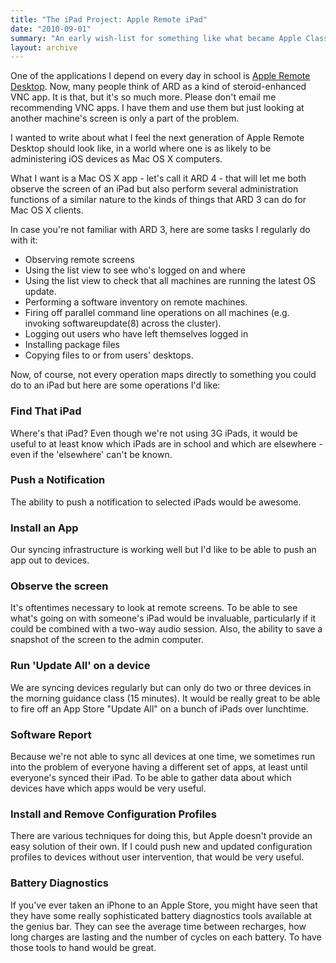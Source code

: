 ```yaml
---
title: "The iPad Project: Apple Remote iPad"
date: "2010-09-01"
summary: "An early wish-list for something like what became Apple Classroom - which wouldn't arrive for another six years."
layout: archive
---
```


One of the applications I depend on every day in school is [Apple Remote Desktop](http://www.apple.com/remotedesktop/). Now, many people think of ARD as a kind of steroid-enhanced VNC app. It is that, but it's so much more. Please don't email me recommending VNC apps. I have them and use them but just looking at another machine's screen is only a part of the problem.

I wanted to write about what I feel the next generation of Apple Remote Desktop should look like, in a world where one is as likely to be administering iOS devices as Mac OS X computers.

What I want is a Mac OS X app - let's call it ARD 4 - that will let me both observe the screen of an iPad but also perform several administration functions of a similar nature to the kinds of things that ARD 3 can do for Mac OS X clients.

In case you're not familiar with ARD 3, here are some tasks I regularly do with it:

- Observing remote screens
- Using the list view to see who's logged on and where
- Using the list view to check that all machines are running the latest OS update.
- Performing a software inventory on remote machines.
- Firing off parallel command line operations on all machines (e.g. invoking softwareupdate(8) across the cluster).
- Logging out users who have left themselves logged in
- Installing package files
- Copying files to or from users' desktops.

Now, of course, not every operation maps directly to something you could do to an iPad but here are some operations I'd like:

### Find That iPad

Where's that iPad? Even though we're not using 3G iPads, it would be useful to at least know which iPads are in school and which are elsewhere - even if the 'elsewhere' can't be known.

### Push a Notification

The ability to push a notification to selected iPads would be awesome.

### Install an App

Our syncing infrastructure is working well but I'd like to be able to push an app out to devices.

### Observe the screen

It's oftentimes necessary to look at remote screens. To be able to see what's going on with someone's iPad would be invaluable, particularly if it could be combined with a two-way audio session. Also, the ability to save a snapshot of the screen to the admin computer.

### Run 'Update All' on a device

We are syncing devices regularly but can only do two or three devices in the morning guidance class (15 minutes). It would be really great to be able to fire off an App Store "Update All" on a bunch of iPads over lunchtime.

### Software Report

Because we're not able to sync all devices at one time, we sometimes run into the problem of everyone having a different set of apps, at least until everyone's synced their iPad. To be able to gather data about which devices have which apps would be very useful.

### Install and Remove Configuration Profiles

There are various techniques for doing this, but Apple doesn't provide an easy solution of their own. If I could push new and updated configuration profiles to devices without user intervention, that would be very useful.

### Battery Diagnostics

If you've ever taken an iPhone to an Apple Store, you might have seen that they have some really sophisticated battery diagnostics tools available at the genius bar. They can see the average time between recharges, how long charges are lasting and the number of cycles on each battery. To have those tools to hand would be great.
